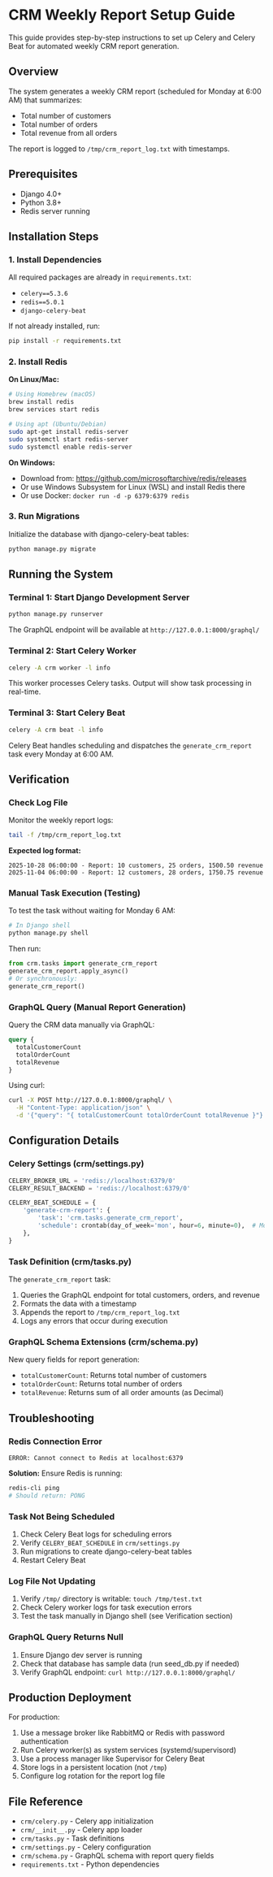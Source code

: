 # CRM Weekly Report Setup Guide

This guide provides step-by-step instructions to set up Celery and Celery Beat for automated weekly CRM report generation.

## Overview

The system generates a weekly CRM report (scheduled for Monday at 6:00 AM) that summarizes:
- Total number of customers
- Total number of orders
- Total revenue from all orders

The report is logged to `/tmp/crm_report_log.txt` with timestamps.

## Prerequisites

- Django 4.0+
- Python 3.8+
- Redis server running

## Installation Steps

### 1. Install Dependencies

All required packages are already in `requirements.txt`:
- `celery==5.3.6`
- `redis==5.0.1`
- `django-celery-beat`

If not already installed, run:
```bash
pip install -r requirements.txt
```

### 2. Install Redis

**On Linux/Mac:**
```bash
# Using Homebrew (macOS)
brew install redis
brew services start redis

# Using apt (Ubuntu/Debian)
sudo apt-get install redis-server
sudo systemctl start redis-server
sudo systemctl enable redis-server
```

**On Windows:**
- Download from: https://github.com/microsoftarchive/redis/releases
- Or use Windows Subsystem for Linux (WSL) and install Redis there
- Or use Docker: `docker run -d -p 6379:6379 redis`

### 3. Run Migrations

Initialize the database with django-celery-beat tables:
```bash
python manage.py migrate
```

## Running the System

### Terminal 1: Start Django Development Server

```bash
python manage.py runserver
```

The GraphQL endpoint will be available at `http://127.0.0.1:8000/graphql/`

### Terminal 2: Start Celery Worker

```bash
celery -A crm worker -l info
```

This worker processes Celery tasks. Output will show task processing in real-time.

### Terminal 3: Start Celery Beat

```bash
celery -A crm beat -l info
```

Celery Beat handles scheduling and dispatches the `generate_crm_report` task every Monday at 6:00 AM.

## Verification

### Check Log File

Monitor the weekly report logs:
```bash
tail -f /tmp/crm_report_log.txt
```

**Expected log format:**
```
2025-10-28 06:00:00 - Report: 10 customers, 25 orders, 1500.50 revenue
2025-11-04 06:00:00 - Report: 12 customers, 28 orders, 1750.75 revenue
```

### Manual Task Execution (Testing)

To test the task without waiting for Monday 6 AM:

```bash
# In Django shell
python manage.py shell
```

Then run:
```python
from crm.tasks import generate_crm_report
generate_crm_report.apply_async()
# Or synchronously:
generate_crm_report()
```

### GraphQL Query (Manual Report Generation)

Query the CRM data manually via GraphQL:

```graphql
query {
  totalCustomerCount
  totalOrderCount
  totalRevenue
}
```

Using curl:
```bash
curl -X POST http://127.0.0.1:8000/graphql/ \
  -H "Content-Type: application/json" \
  -d '{"query": "{ totalCustomerCount totalOrderCount totalRevenue }"}'
```

## Configuration Details

### Celery Settings (crm/settings.py)

```python
CELERY_BROKER_URL = 'redis://localhost:6379/0'
CELERY_RESULT_BACKEND = 'redis://localhost:6379/0'

CELERY_BEAT_SCHEDULE = {
    'generate-crm-report': {
        'task': 'crm.tasks.generate_crm_report',
        'schedule': crontab(day_of_week='mon', hour=6, minute=0),  # Mondays at 6 AM
    },
}
```

### Task Definition (crm/tasks.py)

The `generate_crm_report` task:
1. Queries the GraphQL endpoint for total customers, orders, and revenue
2. Formats the data with a timestamp
3. Appends the report to `/tmp/crm_report_log.txt`
4. Logs any errors that occur during execution

### GraphQL Schema Extensions (crm/schema.py)

New query fields for report generation:
- `totalCustomerCount`: Returns total number of customers
- `totalOrderCount`: Returns total number of orders
- `totalRevenue`: Returns sum of all order amounts (as Decimal)

## Troubleshooting

### Redis Connection Error
```
ERROR: Cannot connect to Redis at localhost:6379
```
**Solution:** Ensure Redis is running:
```bash
redis-cli ping
# Should return: PONG
```

### Task Not Being Scheduled
1. Check Celery Beat logs for scheduling errors
2. Verify `CELERY_BEAT_SCHEDULE` in `crm/settings.py`
3. Run migrations to create django-celery-beat tables
4. Restart Celery Beat

### Log File Not Updating
1. Verify `/tmp/` directory is writable: `touch /tmp/test.txt`
2. Check Celery worker logs for task execution errors
3. Test the task manually in Django shell (see Verification section)

### GraphQL Query Returns Null
1. Ensure Django dev server is running
2. Check that database has sample data (run seed_db.py if needed)
3. Verify GraphQL endpoint: `curl http://127.0.0.1:8000/graphql/`

## Production Deployment

For production:
1. Use a message broker like RabbitMQ or Redis with password authentication
2. Run Celery worker(s) as system services (systemd/supervisord)
3. Use a process manager like Supervisor for Celery Beat
4. Store logs in a persistent location (not `/tmp`)
5. Configure log rotation for the report log file

## File Reference

- `crm/celery.py` - Celery app initialization
- `crm/__init__.py` - Celery app loader
- `crm/tasks.py` - Task definitions
- `crm/settings.py` - Celery configuration
- `crm/schema.py` - GraphQL schema with report query fields
- `requirements.txt` - Python dependencies
